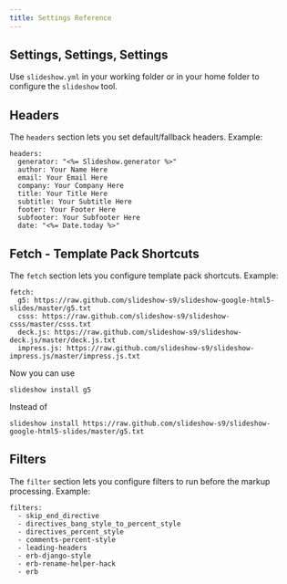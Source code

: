 ```yaml
---
title: Settings Reference
---
```



## Settings, Settings, Settings

Use `slideshow.yml` in your working folder or in your home folder
to configure the `slideshow` tool.


## Headers

The `headers` section lets you set default/fallback headers. Example:

```
headers:
  generator: "<%= Slideshow.generator %>"
  author: Your Name Here
  email: Your Email Here
  company: Your Company Here
  title: Your Title Here
  subtitle: Your Subtitle Here
  footer: Your Footer Here
  subfooter: Your Subfooter Here
  date: "<%= Date.today %>"
```


## Fetch - Template Pack Shortcuts

The `fetch` section lets you configure template pack shortcuts. Example:

```
fetch:
  g5: https://raw.github.com/slideshow-s9/slideshow-google-html5-slides/master/g5.txt
  csss: https://raw.github.com/slideshow-s9/slideshow-csss/master/csss.txt
  deck.js: https://raw.github.com/slideshow-s9/slideshow-deck.js/master/deck.js.txt
  impress.js: https://raw.github.com/slideshow-s9/slideshow-impress.js/master/impress.js.txt
```

Now you can use

```
slideshow install g5
```

Instead of

```
slideshow install https://raw.github.com/slideshow-s9/slideshow-google-html5-slides/master/g5.txt
```


## Filters

The `filter` section lets you configure filters to run before the markup processing. Example:

```
filters:
  - skip_end_directive
  - directives_bang_style_to_percent_style
  - directives_percent_style
  - comments-percent-style
  - leading-headers
  - erb-django-style
  - erb-rename-helper-hack
  - erb
```
